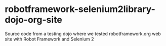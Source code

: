 # robotframework-selenium2library-dojo-org-site
Source code from a testing dojo where we tested robotframework.org web site with Robot Framework and Selenium 2
